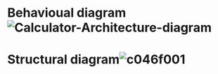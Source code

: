 # Behavioual diagram![Calculator-Architecture-diagram](https://user-images.githubusercontent.com/101009876/161270020-9e1db25d-d4db-40d0-9cbc-2e3a3d37d84b.png) 
# Structural diagram![c046f001](https://user-images.githubusercontent.com/101009876/161270161-0777dee2-d462-460c-b420-3f6689012e67.png)
